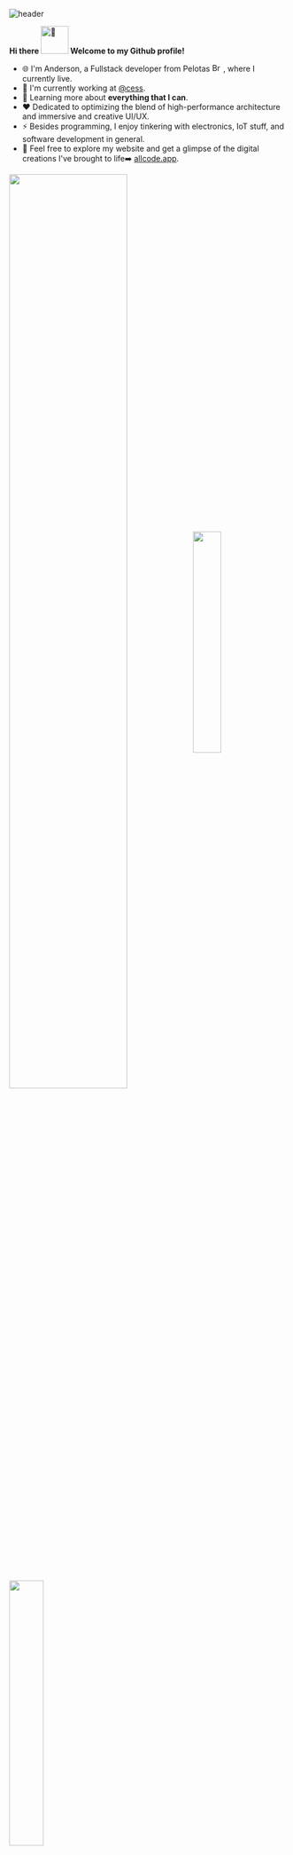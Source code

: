 ![header](https://capsule-render.vercel.app/api?type=waving&color=0:00ACAC,100:a82da8&height=190&section=header&text=Anderson%20Carvalho&stroke=ACACAC&fontSize=50&animation=fadeIn&fontAlignY=20&desc=Full-stack%20Software%20Engineer.&descAlignY=51&descAlign=62)

**Hi there <source srcset="https://fonts.gstatic.com/s/e/notoemoji/latest/1fae1/512.webp" type="image/webp"><img src="https://fonts.gstatic.com/s/e/notoemoji/latest/1fae1/512.gif" alt="🫡" width="50" height="50"> Welcome to my Github profile!**
 - 🌐 I'm Anderson, a Fullstack developer from Pelotas <img src="https://upload.wikimedia.org/wikipedia/commons/thumb/0/05/Flag_of_Brazil.svg/2560px-Flag_of_Brazil.svg.png" width="20" height="15" alt="Brazil Flag">, where I currently live.
 - 🔭 I'm currently working at [@cess](https://www.cess.ind.br).
- 📖 Learning more about **everything that I can**.
- ❤️ Dedicated to optimizing the blend of high-performance architecture and immersive and creative UI/UX.
- ⚡ Besides programming, I enjoy tinkering with electronics, IoT stuff, and software development in general.
- 🚀 Feel free to explore my website and get a glimpse of the digital creations I've brought to life➡️ [allcode.app](https://www.allcode.app).
 
<div id ="statuss" align="left">
<img width="65%" align="center" src="https://github-profile-summary-cards.vercel.app/api/cards/profile-details?username=andersonlimacrv&theme=radical">
<img width="32%" align="center" src="https://github-profile-summary-cards.vercel.app/api/cards/productive-time?username=andersonlimacrv&theme=radical">
</div>
 <div align=left>
   <img width="35%" align=left src="https://github-readme-stats.vercel.app/api/top-langs/?username=andersonlimacrv&theme=radical&hide_border=true&include_all_commits=true&count_private=true&layout=compact&langs_count=12&bg_color=0,00acac,a82da8,141321"/>
 </div>
  <table align=center>
      <tr>
          <td align=center>
              <b>Languages<b>
          </td>
          <td>
              <img src="https://img.shields.io/badge/python-141321?style=plastic&logo=python&logoColor=ffdd54">
              <img src="https://img.shields.io/badge/javascript-000?style=plastic&logo=javascript&logoColor=%23F7DF1E">
              <img src="https://img.shields.io/badge/TypeScript-000?style=plastic&logo=typescript&logoColor=white">
              <img src="https://img.shields.io/badge/c++-000?style=plastic&logo=c%2B%2B&logoColor=white">
              <img src="https://img.shields.io/badge/Java-000?style=plastic&logo=openjdk&logoColor=white">
          </td>
          <tr>
              <td align=center>
                  <b>Front-End</b>
              </td>
              <td>
                  <img src="https://img.shields.io/badge/css3-000?style=plastic&logo=css3&logoColor=white">
                  <img src="https://img.shields.io/badge/html5-000?style=plastic&logo=html5&logoColor=white">
                  <img src="https://img.shields.io/badge/bootstrap-000?style=plastic&logo=bootstrap&logoColor=white">
                  <img src="https://img.shields.io/badge/react-000?style=plastic&logo=react&logoColor=%2361DAFB">
              </td>
          </tr>
          <tr>
              <td align=center>
                  <b>Back-End</b>
              </td>
              <td>
                  <img src="https://img.shields.io/badge/django-000?style=plastic&logo=django&logoColor=white">
                  <img src="https://img.shields.io/badge/DJANGO-REST-000?style=plastic&logo=django&logoColor=white&color=494c4e&labelColor=000">
                  <img src="https://img.shields.io/badge/node.js-000?style=plastic&logo=node.js&logoColor=white">
                  <img src="https://img.shields.io/badge/mysql-000?style=plastic&logo=mysql&logoColor=white">
                  <img src="https://img.shields.io/badge/postgres-000?style=plastic&logo=postgresql&logoColor=white">
                  <img src="https://img.shields.io/badge/MongoDB-000?style=plastic&logo=mongodb&logoColor=white">
              </td>
          </tr>
          <tr>
              <td align=center>
                  <b>UI/UX</b>
              </td>
              <td>
                  <img src="https://img.shields.io/badge/Canva-000?style=plastic&logo=Canva&logoColor=white">
                  <img src="https://img.shields.io/badge/figma-000?style=plastic&logo=figma&logoColor=white">
              </td>
          </tr>
          <tr>
              <td align=center>
                  <b>IoT</b>
              </td>
              <td>
                  <img src="https://img.shields.io/badge/-Arduino-000?style=plastic&logo=Arduino&logoColor=white">
              </td>
          </tr>
          <tr>
              <td align=center>
                  <b>Tools</b>
              </td>
              <td>
                  <img src="https://img.shields.io/badge/Notion-%23000000.svg?style=plastic&logo=notion&logoColor=white">
              </td>
          </tr>
   <br>
  </table>
 </div>
 
<br>
 
<div align=center>
<p style="font-size=16px"> 😂 Thank's for your time!</p>

<img src="https://media.giphy.com/media/M9gbBd9nbDrOTu1Mqx/giphy.gif" width="100" align=center/>

 [![Facebook](https://img.shields.io/badge/Facebook-%231877F2.svg?style=plastic&logo=Facebook&logoColor=white)](https://facebook.com/andersonlimacrv) [![Instagram](https://img.shields.io/badge/Instagram-%23E4405F.svg?style=plastic&logo=Instagram&logoColor=white)](https://instagram.com/andersonlimacrv) [![LinkedIn](https://img.shields.io/badge/LinkedIn-%230077B5.svg?style=plastic&logo=linkedin&logoColor=white)](https://linkedin.com/in/andersonlimacrv) [![Whatsapp](https://img.shields.io/badge/WhatsApp-25D366?style=plastic&logo=whatsapp&logoColor=white)](https://wa.me/5553981004874) [![Gmail](https://img.shields.io/badge/Gmail-D14836?style=plastic&logo=gmail&logoColor=white)](mailto:andersonlimacrv@gmail.com)
</div>


<img height="137px" src="https://github-readme-stats.vercel.app/api?username=andersonlimacrv&hide_title=true&hide_border=true&show_icons=true&include_all_commits=true&count_private=true&line_height=21&text_color=000&icon_color=000&bg_color=0,ea6161,ffc64d,fffc4d,52fa5a&theme=graywhite" /><!-- wi*quL3fcV -->

<img height="137px" src="https://github-readme-stats.vercel.app/api/top-langs/?username=andersonlimacrv&hide=html&hide_title=true&hide_border=true&layout=compact&langs_count=6&exclude_repo=comp426,Redventures-Movie-Quotes&text_color=000&icon_color=fff&bg_color=0,00acac,4dfcff,a82da8&theme=graywhite" />
 



